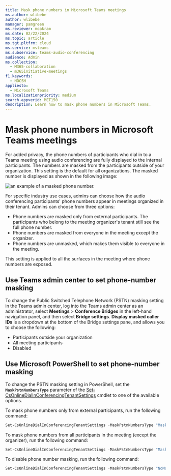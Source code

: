 ```yaml
---
title: Mask phone numbers in Microsoft Teams meetings
ms.author: wlibebe
author: wlibebe
manager: pamgreen
ms.reviewer: moakram
ms.date: 02/22/2024
ms.topic: article
ms.tgt.pltfrm: cloud
ms.service: msteams
ms.subservice: teams-audio-conferencing
audience: Admin
ms.collection: 
  - M365-collaboration
  - m365initiative-meetings
f1.keywords: 
  - NOCSH
appliesto: 
  - Microsoft Teams
ms.localizationpriority: medium
search.appverid: MET150
description: Learn how to mask phone numbers in Microsoft Teams.
---
```


# Mask phone numbers in Microsoft Teams meetings

For added privacy, the phone numbers of participants who dial in to a Teams meeting using audio conferencing are fully displayed to the internal participants. The numbers are masked from the participants outside of your organization. This setting is the default for all organizations. The masked number is displayed as shown in the following image:

![an example of a masked phone number.](media/hiddenPhoneNum.png)

For specific industry use cases, admins can choose how the audio conferencing participants' phone numbers appear in meetings organized in their tenant. Admins can choose from three options:

- Phone numbers are masked only from external participants. The participants who belong to the meeting organizer's tenant still see the full phone number.
- Phone numbers are masked from everyone in the meeting except the organizer.
- Phone numbers are unmasked, which makes them visible to everyone in the meeting.

This setting is applied to all the surfaces in the meeting where phone numbers are exposed.

## Use Teams admin center to set phone-number masking

To change the Public Switched Telephone Network (PSTN) masking setting in the Teams admin center, log into the Teams admin center as an administrator, select **Meetings** > **Conference Bridges** in the left-hand navigation panel, and then select **Bridge settings**. **Display masked caller IDs** is a dropdown at the bottom of the Bridge settings pane, and allows you to choose the following:

- Participants outside your organization
- All meeting participants
- Disabled

## Use Microsoft PowerShell to set phone-number masking

To change the PSTN masking setting in PowerShell, set the **`MaskPstnNumbersType`** parameter of the [Set-CsOnlineDialInConferencingTenantSettings](/powershell/module/teams/set-csonlinedialinconferencingtenantsettings) cmdlet to one of the available options.

To mask phone numbers only from external participants, run the following command:

```PowerShell
Set-CsOnlineDialInConferencingTenantSettings -MaskPstnNumbersType "MaskedForExternalUsers"
```

To mask phone numbers from all participants in the meeting (except the organizer), run the following command:

```PowerShell
Set-CsOnlineDialInConferencingTenantSettings -MaskPstnNumbersType "MaskedForAllUsers"
```

To disable phone number masking, run the following command:

```PowerShell
Set-CsOnlineDialInConferencingTenantSettings -MaskPstnNumbersType "NoMasking"
```
